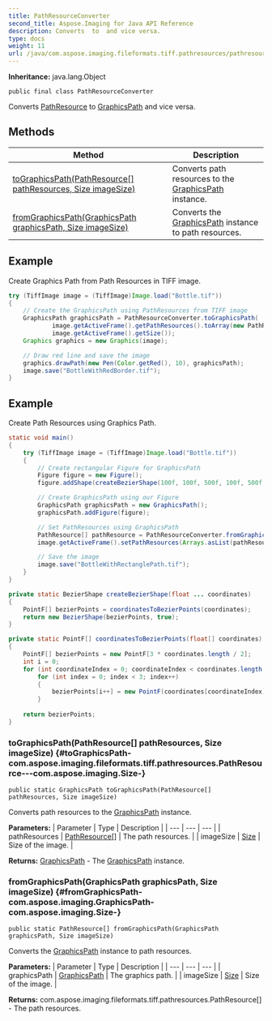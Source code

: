 ```yaml
---
title: PathResourceConverter
second_title: Aspose.Imaging for Java API Reference
description: Converts  to  and vice versa.
type: docs
weight: 11
url: /java/com.aspose.imaging.fileformats.tiff.pathresources/pathresourceconverter/
---
```

**Inheritance:**
java.lang.Object
```
public final class PathResourceConverter
```

Converts [PathResource](../../com.aspose.imaging.fileformats.tiff.pathresources/pathresource) to [GraphicsPath](../../com.aspose.imaging/graphicspath) and vice versa.
## Methods

| Method | Description |
| --- | --- |
| [toGraphicsPath(PathResource[] pathResources, Size imageSize)](#toGraphicsPath-com.aspose.imaging.fileformats.tiff.pathresources.PathResource---com.aspose.imaging.Size-) | Converts path resources to the [GraphicsPath](../../com.aspose.imaging/graphicspath) instance. |
| [fromGraphicsPath(GraphicsPath graphicsPath, Size imageSize)](#fromGraphicsPath-com.aspose.imaging.GraphicsPath-com.aspose.imaging.Size-) | Converts the [GraphicsPath](../../com.aspose.imaging/graphicspath) instance to path resources. |

## Example
Create Graphics Path from Path Resources in TIFF image.
``` java
try (TiffImage image = (TiffImage)Image.load("Bottle.tif"))
{
    // Create the GraphicsPath using PathResources from TIFF image
    GraphicsPath graphicsPath = PathResourceConverter.toGraphicsPath(
            image.getActiveFrame().getPathResources().toArray(new PathResource[0]), 
            image.getActiveFrame().getSize());
    Graphics graphics = new Graphics(image);

    // Draw red line and save the image
    graphics.drawPath(new Pen(Color.getRed(), 10), graphicsPath);
    image.save("BottleWithRedBorder.tif");
}
```


## Example
Create Path Resources using Graphics Path.
``` java
static void main()
{
    try (TiffImage image = (TiffImage)Image.load("Bottle.tif"))
    {
        // Create rectangular Figure for GraphicsPath
        Figure figure = new Figure();
        figure.addShape(createBezierShape(100f, 100f, 500f, 100f, 500f, 1000f, 100f, 1000f));

        // Create GraphicsPath using our Figure
        GraphicsPath graphicsPath = new GraphicsPath();
        graphicsPath.addFigure(figure);

        // Set PathResources using GraphicsPath
        PathResource[] pathResource = PathResourceConverter.fromGraphicsPath(graphicsPath, image.getSize());
        image.getActiveFrame().setPathResources(Arrays.asList(pathResource));

        // Save the image
        image.save("BottleWithRectanglePath.tif");
    }
}

private static BezierShape createBezierShape(float ... coordinates)
{
    PointF[] bezierPoints = coordinatesToBezierPoints(coordinates);
    return new BezierShape(bezierPoints, true);
}

private static PointF[] coordinatesToBezierPoints(float[] coordinates)
{
    PointF[] bezierPoints = new PointF[3 * coordinates.length / 2];
    int i = 0;
    for (int coordinateIndex = 0; coordinateIndex < coordinates.length - 1; coordinateIndex += 2)
        for (int index = 0; index < 3; index++)
        {
            bezierPoints[i++] = new PointF(coordinates[coordinateIndex], coordinates[coordinateIndex + 1]);
        }
                
    return bezierPoints;
}
```

### toGraphicsPath(PathResource[] pathResources, Size imageSize) {#toGraphicsPath-com.aspose.imaging.fileformats.tiff.pathresources.PathResource---com.aspose.imaging.Size-}
```
public static GraphicsPath toGraphicsPath(PathResource[] pathResources, Size imageSize)
```


Converts path resources to the [GraphicsPath](../../com.aspose.imaging/graphicspath) instance.

**Parameters:**
| Parameter | Type | Description |
| --- | --- | --- |
| pathResources | [PathResource\[\]](../../com.aspose.imaging.fileformats.tiff.pathresources/pathresource) | The path resources. |
| imageSize | [Size](../../com.aspose.imaging/size) | Size of the image. |

**Returns:**
[GraphicsPath](../../com.aspose.imaging/graphicspath) - The [GraphicsPath](../../com.aspose.imaging/graphicspath) instance.
### fromGraphicsPath(GraphicsPath graphicsPath, Size imageSize) {#fromGraphicsPath-com.aspose.imaging.GraphicsPath-com.aspose.imaging.Size-}
```
public static PathResource[] fromGraphicsPath(GraphicsPath graphicsPath, Size imageSize)
```


Converts the [GraphicsPath](../../com.aspose.imaging/graphicspath) instance to path resources.

**Parameters:**
| Parameter | Type | Description |
| --- | --- | --- |
| graphicsPath | [GraphicsPath](../../com.aspose.imaging/graphicspath) | The graphics path. |
| imageSize | [Size](../../com.aspose.imaging/size) | Size of the image. |

**Returns:**
com.aspose.imaging.fileformats.tiff.pathresources.PathResource[] - The path resources.
